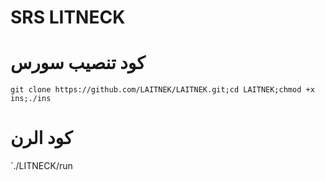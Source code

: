 SRS LITNECK
========



كود تنصيب سورس
============

`git clone https://github.com/LAITNEK/LAITNEK.git;cd LAITNEK;chmod +x ins;./ins`

كود الرن 
======

`./LITNECK/run
